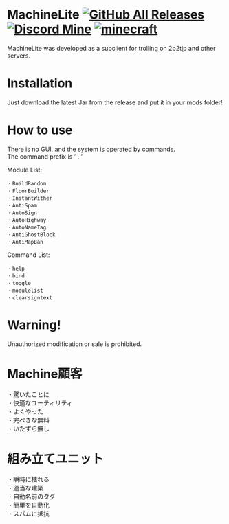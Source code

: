 # MachineLite [![GitHub All Releases](https://img.shields.io/github/downloads/34663/MachineLite/total)](https://github.com/34663/MachineLite/releases) [![Discord Mine](https://img.shields.io/discord/820155363268624415?label=Discord&logo=discord&logoColor=white)](https://discord.gg/2smsjav2jd) [![minecraft](https://img.shields.io/badge/Minecraft-1.12.2-blueviolet.svg)](https://www.minecraft.net/ja-jp/article/minecraft-1122-released)
MachineLite was developed as a subclient for trolling on 2b2tjp and other servers.
# Installation
Just download the latest Jar from the release and put it in your mods folder!
# How to use
There is no GUI, and the system is operated by commands.  
The command prefix is ’ . ’  
  
Module List:
```
・BuildRandom
・FloorBuilder
・InstantWither
・AntiSpam
・AutoSign
・AutoHighway
・AutoNameTag
・AntiGhostBlock
・AntiMapBan
```

Command List:
```
・help
・bind
・toggle
・modulelist
・clearsigntext
```
  
# Warning!
Unauthorized modification or sale is prohibited.

# Machine顧客
・驚いたことに  
・快適なユーティリティ  
・よくやった  
・完ぺきな無料  
・いたずら無し  

# 組み立てユニット
・瞬時に枯れる  
・適当な建築  
・自動名前のタグ  
・簡単を自動化  
・スパムに抵抗  
